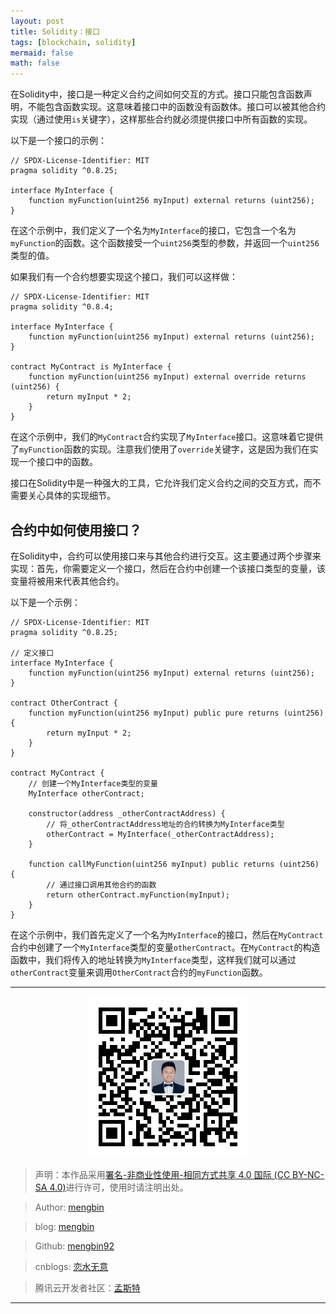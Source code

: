 ```yaml
---
layout: post
title: Solidity：接口
tags: [blockchain, solidity]
mermaid: false
math: false
--- 
```


在Solidity中，接口是一种定义合约之间如何交互的方式。接口只能包含函数声明，不能包含函数实现。这意味着接口中的函数没有函数体。接口可以被其他合约实现（通过使用`is`关键字），这样那些合约就必须提供接口中所有函数的实现。

以下是一个接口的示例：

```solidity
// SPDX-License-Identifier: MIT
pragma solidity ^0.8.25;

interface MyInterface {
    function myFunction(uint256 myInput) external returns (uint256);
}
```

在这个示例中，我们定义了一个名为`MyInterface`的接口，它包含一个名为`myFunction`的函数。这个函数接受一个`uint256`类型的参数，并返回一个`uint256`类型的值。

如果我们有一个合约想要实现这个接口，我们可以这样做：

```solidity
// SPDX-License-Identifier: MIT
pragma solidity ^0.8.4;

interface MyInterface {
    function myFunction(uint256 myInput) external returns (uint256);
}

contract MyContract is MyInterface {
    function myFunction(uint256 myInput) external override returns (uint256) {
        return myInput * 2;
    }
}
```

在这个示例中，我们的`MyContract`合约实现了`MyInterface`接口。这意味着它提供了`myFunction`函数的实现。注意我们使用了`override`关键字，这是因为我们在实现一个接口中的函数。

接口在Solidity中是一种强大的工具，它允许我们定义合约之间的交互方式，而不需要关心具体的实现细节。  

## 合约中如何使用接口？  

在Solidity中，合约可以使用接口来与其他合约进行交互。这主要通过两个步骤来实现：首先，你需要定义一个接口，然后在合约中创建一个该接口类型的变量，该变量将被用来代表其他合约。

以下是一个示例：

```solidity
// SPDX-License-Identifier: MIT
pragma solidity ^0.8.25;

// 定义接口
interface MyInterface {
    function myFunction(uint256 myInput) external returns (uint256);
}

contract OtherContract {
    function myFunction(uint256 myInput) public pure returns (uint256) {
        return myInput * 2;
    }
}

contract MyContract {
    // 创建一个MyInterface类型的变量
    MyInterface otherContract;

    constructor(address _otherContractAddress) {
        // 将_otherContractAddress地址的合约转换为MyInterface类型
        otherContract = MyInterface(_otherContractAddress);
    }

    function callMyFunction(uint256 myInput) public returns (uint256) {
        // 通过接口调用其他合约的函数
        return otherContract.myFunction(myInput);
    }
}
```

在这个示例中，我们首先定义了一个名为`MyInterface`的接口，然后在`MyContract`合约中创建了一个`MyInterface`类型的变量`otherContract`。在`MyContract`的构造函数中，我们将传入的地址转换为`MyInterface`类型，这样我们就可以通过`otherContract`变量来调用`OtherContract`合约的`myFunction`函数。

---

<div align="center">
  <img src="../img/qrcode_wechat.jpg" alt="孟斯特">
</div>

> 声明：本作品采用[署名-非商业性使用-相同方式共享 4.0 国际 (CC BY-NC-SA 4.0)](https://creativecommons.org/licenses/by-nc-sa/4.0/deed.zh)进行许可，使用时请注明出处。  

> Author: [mengbin](mengbin1992@outlook.com)  

> blog: [mengbin](https://mengbin.top)  

> Github: [mengbin92](https://mengbin92.github.io/)  

> cnblogs: [恋水无意](https://www.cnblogs.com/lianshuiwuyi/)  

> 腾讯云开发者社区：[孟斯特](https://cloud.tencent.com/developer/user/6649301)  

---
